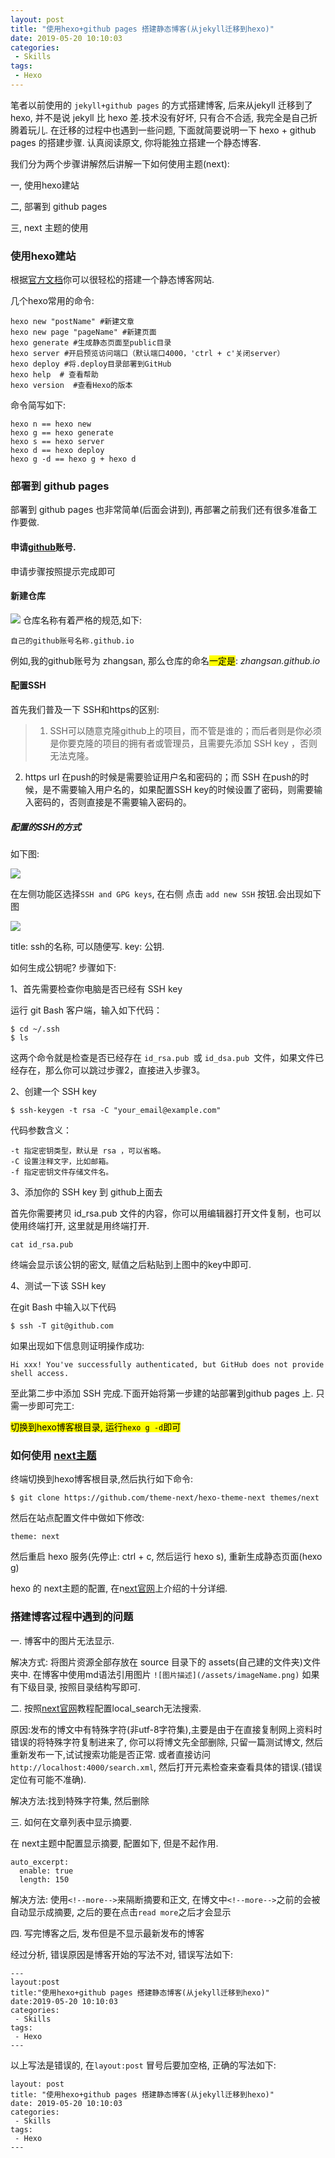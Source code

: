 ```yaml
---
layout: post
title: "使用hexo+github pages 搭建静态博客(从jekyll迁移到hexo)"
date: 2019-05-20 10:10:03
categories:
 - Skills
tags:
 - Hexo
---
```


笔者以前使用的 `jekyll+github pages` 的方式搭建博客, 后来从jekyll 迁移到了 hexo, 并不是说 jekyll 比 hexo 差.技术没有好坏, 只有合不合适, 我完全是自己折腾着玩儿. 在迁移的过程中也遇到一些问题, 下面就简要说明一下 hexo + github pages 的搭建步骤. 认真阅读原文, 你将能独立搭建一个静态博客.



我们分为两个步骤讲解然后讲解一下如何使用主题(next):

一, 使用hexo建站

二, 部署到 github pages

三, next 主题的使用

### 使用hexo建站

根据[官方文档](https://hexo.io/zh-cn/docs/index.html)你可以很轻松的搭建一个静态博客网站.

几个hexo常用的命令:

	hexo new "postName" #新建文章
	hexo new page "pageName" #新建页面
	hexo generate #生成静态页面至public目录
	hexo server #开启预览访问端口（默认端口4000，'ctrl + c'关闭server）
	hexo deploy #将.deploy目录部署到GitHub
	hexo help  # 查看帮助
	hexo version  #查看Hexo的版本
	
命令简写如下:

	hexo n == hexo new
	hexo g == hexo generate
	hexo s == hexo server
	hexo d == hexo deploy
	hexo g -d == hexo g + hexo d

### 部署到 github pages

部署到 github pages 也非常简单(后面会讲到), 再部署之前我们还有很多准备工作要做.

#### 申请[github](https://github.com/join?source=header-repo)账号.

申请步骤按照提示完成即可

#### 新建仓库

![](/assets/images/ssh0.png)
仓库名称有着严格的规范,如下:

`自己的github账号名称.github.io`

例如,我的github账号为 zhangsan, 那么仓库的命名<mark>一定是</mark>: *zhangsan.github.io*

#### 配置SSH
首先我们普及一下 SSH和https的区别:

>1. SSH可以随意克隆github上的项目，而不管是谁的；而后者则是你必须是你要克隆的项目的拥有者或管理员，且需要先添加 SSH key ，否则无法克隆。
2. https url 在push的时候是需要验证用户名和密码的；而 SSH 在push的时候，是不需要输入用户名的，如果配置SSH key的时候设置了密码，则需要输入密码的，否则直接是不需要输入密码的。

##### 配置的SSH的方式

如下图:

![](/assets/images/ssh1.png)

在左侧功能区选择` SSH and GPG keys `, 在右侧 点击 `add new SSH` 按钮.会出现如下图

![](/assets/images/ssh2.png)

title: ssh的名称, 可以随便写.
key: 公钥. 

如何生成公钥呢? 步骤如下:

1、首先需要检查你电脑是否已经有 SSH key 

运行 git Bash 客户端，输入如下代码：
	
	$ cd ~/.ssh
	$ ls

这两个命令就是检查是否已经存在 `id_rsa.pub `或 `id_dsa.pub `文件，如果文件已经存在，那么你可以跳过步骤2，直接进入步骤3。

2、创建一个 SSH key 

	$ ssh-keygen -t rsa -C "your_email@example.com"

代码参数含义：

	-t 指定密钥类型，默认是 rsa ，可以省略。
	-C 设置注释文字，比如邮箱。
	-f 指定密钥文件存储文件名。
	
3、添加你的 SSH key 到 github上面去

首先你需要拷贝 id_rsa.pub 文件的内容，你可以用编辑器打开文件复制，也可以使用终端打开, 这里就是用终端打开. 

 	cat id_rsa.pub
 	
终端会显示该公钥的密文, 赋值之后粘贴到上图中的key中即可.

4、测试一下该 SSH key

在git Bash 中输入以下代码

	$ ssh -T git@github.com
	
如果出现如下信息则证明操作成功:

	Hi xxx! You've successfully authenticated, but GitHub does not provide shell access.
	
至此第二步中添加 SSH 完成.下面开始将第一步建的站部署到github pages 上. 只需一步即可完工:

<mark>切换到hexo博客根目录, 运行` hexo g -d `即可</mark>

### 如何使用 [next主题](https://github.com/theme-next/hexo-theme-next)

终端切换到hexo博客根目录,然后执行如下命令:


	$ git clone https://github.com/theme-next/hexo-theme-next themes/next

然后在站点配置文件中做如下修改:

	theme: next

然后重启 hexo 服务(先停止: ctrl + c, 然后运行 hexo s), 重新生成静态页面(hexo g)

hexo 的 next主题的配置, 在n[ext官网](http://theme-next.iissnan.com)上介绍的十分详细.

### 搭建博客过程中遇到的问题
一. 博客中的图片无法显示.

解决方式: 
将图片资源全部存放在 source 目录下的 assets(自己建的文件夹)文件夹中. 在博客中使用md语法引用图片 `![图片描述](/assets/imageName.png)` 如果有下级目录, 按照目录结构写即可.

二. 按照[next官网](http://theme-next.iissnan.com)教程配置local_search无法搜索.

原因:发布的博文中有特殊字符(非utf-8字符集),主要是由于在直接复制网上资料时错误的将特殊字符复制进来了, 你可以将博文先全部删除, 只留一篇测试博文, 然后重新发布一下,试试搜索功能是否正常. 或者直接访问 `http://localhost:4000/search.xml`, 然后打开元素检查来查看具体的错误.(错误定位有可能不准确).

解决方法:找到特殊字符集, 然后删除

三. 如何在文章列表中显示摘要.

在 next主题中配置显示摘要, 配置如下, 但是不起作用.

	auto_excerpt:
	  enable: true
	  length: 150
	  
解决方法: 使用`<!--more-->`来隔断摘要和正文, 在博文中` <!--more--> `之前的会被自动显示成摘要, 之后的要在点击`read more`之后才会显示

四. 写完博客之后, 发布但是不显示最新发布的博客

经过分析, 错误原因是博客开始的写法不对, 错误写法如下:

	---
	layout:post
	title:"使用hexo+github pages 搭建静态博客(从jekyll迁移到hexo)"
	date:2019-05-20 10:10:03
	categories:
	 - Skills
	tags:
	 - Hexo
	---
以上写法是错误的, 在`layout:post` 冒号后要加空格, 正确的写法如下:

	layout: post
	title: "使用hexo+github pages 搭建静态博客(从jekyll迁移到hexo)"
	date: 2019-05-20 10:10:03
	categories:
	 - Skills
	tags:
	 - Hexo
	---
